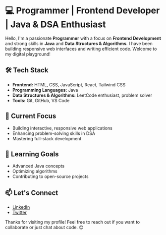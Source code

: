 # 💻 Programmer | Frontend Developer | Java & DSA Enthusiast

Hello, I'm a passionate **Programmer** with a focus on **Frontend Development** and strong skills in **Java** and **Data Structures & Algorithms**. I have been building responsive web interfaces and writing efficient code. Welcome to my digital playground!

## 🛠️ Tech Stack

* **Frontend:** HTML, CSS, JavaScript, React, Tailwind CSS
* **Programming Languages:** Java
* **Data Structures & Algorithms:** LeetCode enthusiast, problem solver
* **Tools:** Git, GitHub, VS Code

## 🚀 Current Focus

* Building interactive, responsive web applications
* Enhancing problem-solving skills in DSA
* Mastering full-stack development

## 🌱 Learning Goals

* Advanced Java concepts
* Optimizing algorithms
* Contributing to open-source projects

## 📫 Let's Connect

* [LinkedIn](https://www.linkedin.com/in/jawad-shaikh-033870287/)
* [Twitter](https://x.com/8915_js)

Thanks for visiting my profile! Feel free to reach out if you want to collaborate or just chat about code. 😊
